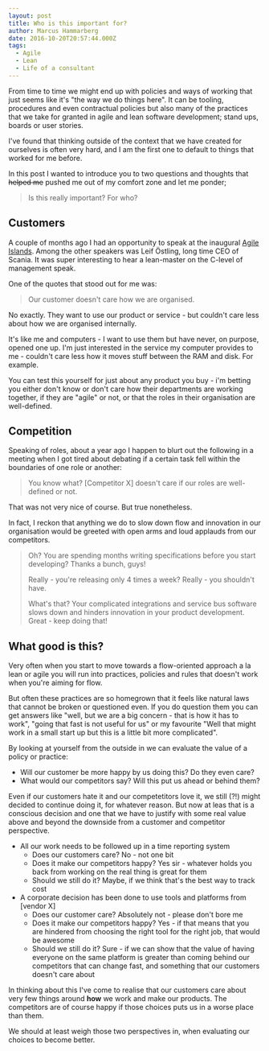 ```yaml
---
layout: post
title: Who is this important for?
author: Marcus Hammarberg
date: 2016-10-20T20:57:44.000Z
tags:
  - Agile
  - Lean
  - Life of a consultant
---
```


From time to time we might end up with policies and ways of working that just seems like it's "the way we do things here". It can be tooling, procedures and even contractual policies but also many of the practices that we take for granted in agile and lean software development; stand ups, boards or user stories.

I've found that thinking outside of the context that we have created for ourselves is often very hard, and I am the first one to default to things that worked for me before.

In this post I wanted to introduce you to two questions and thoughts that ~~helped me~~ pushed me out of my comfort zone and let me ponder;

> Is this really important? For who?

<!-- excerpt-end -->

## Customers

A couple of months ago I had an opportunity to speak at the inaugural [Agile Islands](http://www.agileislands.ax/). Among the other speakers was Leif Östling, long time CEO of Scania. It was super interesting to hear a lean-master on the C-level of management speak.

One of the quotes that stood out for me was:

> Our customer doesn't care how we are organised.

No exactly. They want to use our product or service - but couldn't care less about how we are organised internally.

It's like me and computers - I want to use them but have never, on purpose, opened one up. I'm just interested in the service my computer provides to me - couldn't care less how it moves stuff between the RAM and disk. For example.

You can test this yourself for just about any product you buy - i'm betting you either don't know or don't care how their departments are working together, if they are "agile" or not, or that the roles in their organisation are well-defined.

## Competition

Speaking of roles, about a year ago I happen to blurt out the following in a meeting when I got tired about debating if a certain task fell within the boundaries of one role or another:

> You know what? [Competitor X] doesn't care if our roles are well-defined or not.

That was not very nice of course. But true nonetheless.

In fact, I reckon that anything we do to slow down flow and innovation in our organisation would be greeted with open arms and loud applauds from our competitors.

> Oh? You are spending months writing specifications before you start developing? Thanks a bunch, guys!
>
> Really - you're releasing only 4 times a week? Really - you shouldn't have.
>
> What's that? Your complicated integrations and service bus software slows down and hinders innovation in your product development. Great - keep doing that!

## What good is this?

Very often when you start to move towards a flow-oriented approach a la lean or agile you will run into practices, policies and rules that doesn't work when you're aiming for flow.

But often these practices are so homegrown that it feels like natural laws that cannot be broken or questioned even. If you do question them you can get answers like "well, but we are a big concern - that is how it has to work", "going that fast is not useful for us" or my favourite "Well that might work in a small start up but this is a little bit more complicated".

By looking at yourself from the outside in we can evaluate the value of a policy or practice:

* Will our customer be more happy by us doing this? Do they even care?
* What would our competitors say? Will this put us ahead or behind them?

Even if our customers hate it and our competetitors love it, we still (?!) might decided to continue doing it, for whatever reason. But now at leas that is a conscious decision and one that we have to justify with some real value above and beyond the downside from a customer and competitor perspective.

* All our work needs to be followed up in a time reporting system
  * Does our customers care? No - not one bit
  * Does it make our competitors happy? Yes sir - whatever holds you back from working on the real thing is great for them
  * Should we still do it? Maybe, if we think that's the best way to track cost
* A corporate decision has been done to use tools and platforms from [vendor X]
  * Does our customer care? Absolutely not - please don't bore me
  * Does it make our competitors happy? Yes - if that means that you are hindered from choosing the right tool for the right job, that would be awesome
  * Should we still do it? Sure - if we can show that the value of having everyone on the same platform is greater than coming behind our competitors that can change fast, and something that our customers doesn't care about

In thinking about this I've come to realise that our customers care about very few things around **how** we work and make our products. The competitors are of course happy if those choices puts us in a worse place than them.

We should at least weigh those two perspectives in, when evaluating our choices to become better.
